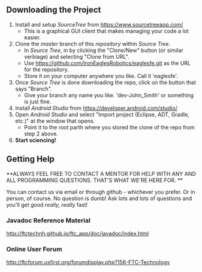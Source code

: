 ## Downloading the Project

1. Install and setup *SourceTree* from https://www.sourcetreeapp.com/
    * This is a graphical GUI client that makes managing your code a lot easier.
2. Clone the *master* branch of this *repository* within *Source Tree*.
    * In *Source Tree*, in by clicking the "Clone/New" button (or similar verbiage) and selecting "Clone from URL". 
    *  Use https://github.com/IronEaglesRobotics/eaglesfe.git as the URL for the repository.
    *  Store it on your computer anywhere you like. Call it 'eaglesfe'.
3. Once *Source Tree* is done downloading the repo, click on the button that says "Branch". 
    * Give your branch any name you like. 'dev-John_Smith' or something is just fine.
4. Install *Android Studio* from https://developer.android.com/studio/
5. Open *Android Studio* and select "Import project (Eclipse, ADT, Gradle, etc.)" at the window that opens.
    * Point it to the root parth where you stored the clone of the repo from step 2 above.
6. **Start sciencing!**

## Getting Help

**ALWAYS FEEL FREE TO CONTACT A MENTOR FOR HELP WITH ANY AND ALL PROGRAMMING QUESTIONS. THAT'S WHAT WE'RE HERE FOR. **

You can contact us via email or through github - whichever you prefer. Or in person, of course. No question is dumb! Ask lots and lots of questions and you'll get good *really, really* fast!

### Javadoc Reference Material
http://ftctechnh.github.io/ftc_app/doc/javadoc/index.html    

### Online User Forum
http://ftcforum.usfirst.org/forumdisplay.php?156-FTC-Technology
